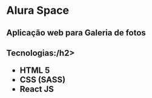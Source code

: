 <h1> Alura Space  </h1>

<h2> Aplicação web para Galeria de fotos </h2>

<h2> Tecnologias:/h2>

<ul>
<li>HTML 5</li>
<li>CSS (SASS)</li>
<li>React JS</li>
</ul>
